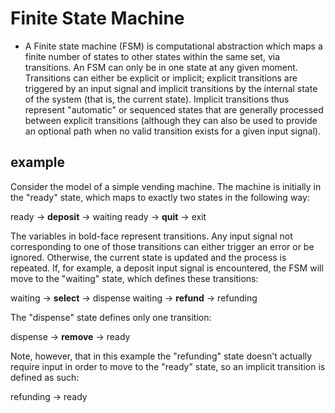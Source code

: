 # Finite State Machine

- A Finite state machine (FSM) is computational abstraction which maps a finite number of states to other states within the same set, via transitions. An FSM can only be in one state at any given moment. Transitions can either be explicit or implicit; explicit transitions are triggered by an input signal and implicit transitions by the internal state of the system (that is, the current state). Implicit transitions thus represent "automatic" or sequenced states that are generally processed between explicit transitions (although they can also be used to provide an optional path when no valid transition exists for a given input signal).

## example

Consider the model of a simple vending machine. The machine is initially in the "ready" state, which maps to exactly two states in the following way:

ready -> **deposit** -> waiting
ready -> **quit** -> exit

The variables in bold-face represent transitions. Any input signal not corresponding to one of those transitions can either trigger an error or be ignored. Otherwise, the current state is updated and the process is repeated. If, for example, a deposit input signal is encountered, the FSM will move to the "waiting" state, which defines these transitions:

waiting -> **select** -> dispense
waiting -> **refund** -> refunding

The "dispense" state defines only one transition:

dispense -> **remove** -> ready

Note, however, that in this example the "refunding" state doesn't actually require input in order to move to the "ready" state, so an implicit transition is defined as such:

refunding -> ready

